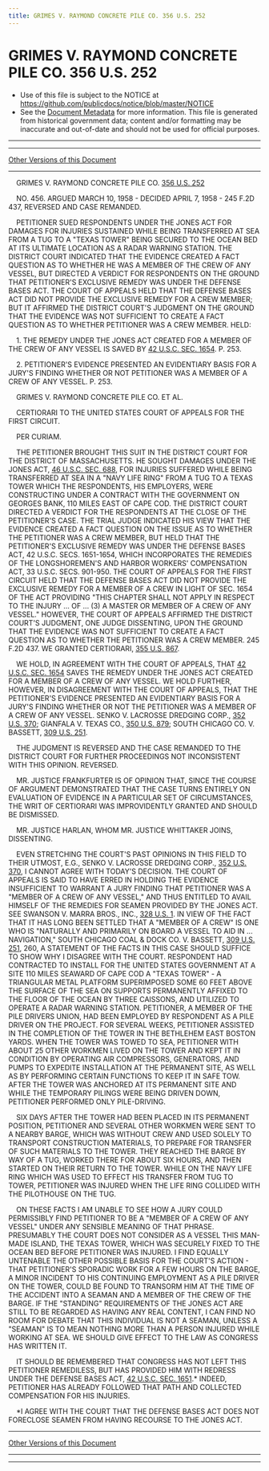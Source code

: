 ```yaml
---
title: GRIMES V. RAYMOND CONCRETE PILE CO. 356 U.S. 252
---
```


# GRIMES V. RAYMOND CONCRETE PILE CO. 356 U.S. 252

* Use of this file is subject to the NOTICE at https://github.com/publicdocs/notice/blob/master/NOTICE
* See the [Document Metadata](../../../index.md) for more information.
  This file is generated from historical government data; content and/or formatting may be inaccurate and out-of-date and should not be used for official purposes.

----------
----------

[Other Versions of this Document](https://publicdocs.github.io/go/links?ns=uslm-x&ref=%2Fus%2Fcourts%2Fscotus%2FusReporter%2F356%2F252)

----------

    GRIMES V. RAYMOND CONCRETE PILE CO. [356 U.S. 252][/us/courts/scotus/usReporter/356/252]

    NO. 456.  ARGUED MARCH 10, 1958 - DECIDED APRIL 7, 1958 - 245 F.2D 437, REVERSED AND CASE REMANDED.

    PETITIONER SUED RESPONDENTS UNDER THE JONES ACT FOR DAMAGES FOR INJURIES SUSTAINED WHILE BEING TRANSFERRED AT SEA FROM A TUG TO A "TEXAS TOWER" BEING SECURED TO THE OCEAN BED AT ITS ULTIMATE LOCATION AS A RADAR WARNING STATION.  THE DISTRICT COURT INDICATED THAT THE EVIDENCE CREATED A FACT QUESTION AS TO WHETHER HE WAS A MEMBER OF THE CREW OF ANY VESSEL, BUT DIRECTED A VERDICT FOR RESPONDENTS ON THE GROUND THAT PETITIONER'S EXCLUSIVE REMEDY WAS UNDER THE DEFENSE BASES ACT.  THE COURT OF APPEALS HELD THAT THE DEFENSE BASES ACT DID NOT PROVIDE THE EXCLUSIVE REMEDY FOR A CREW MEMBER; BUT IT AFFIRMED THE DISTRICT COURT'S JUDGMENT ON THE GROUND THAT THE EVIDENCE WAS NOT SUFFICIENT TO CREATE A FACT QUESTION AS TO WHETHER PETITIONER WAS A CREW MEMBER.  HELD:

    1.  THE REMEDY UNDER THE JONES ACT CREATED FOR A MEMBER OF THE CREW OF ANY VESSEL IS SAVED BY [42 U.S.C. SEC. 1654][/us/usc/t42/s1654].  P. 253.

    2.  PETITIONER'S EVIDENCE PRESENTED AN EVIDENTIARY BASIS FOR A JURY'S FINDING WHETHER OR NOT PETITIONER WAS A MEMBER OF A CREW OF ANY VESSEL.  P. 253.

    GRIMES V. RAYMOND CONCRETE PILE CO. ET AL.

    CERTIORARI TO THE UNITED STATES COURT OF APPEALS FOR THE FIRST CIRCUIT.

    PER CURIAM.

    THE PETITIONER BROUGHT THIS SUIT IN THE DISTRICT COURT FOR THE DISTRICT OF MASSACHUSETTS.  HE SOUGHT DAMAGES UNDER THE JONES ACT, [46 U.S.C. SEC. 688][/us/usc/t46/s688], FOR INJURIES SUFFERED WHILE BEING TRANSFERRED AT SEA IN A "NAVY LIFE RING" FROM A TUG TO A TEXAS TOWER WHICH THE RESPONDENTS, HIS EMPLOYERS, WERE CONSTRUCTING UNDER A CONTRACT WITH THE GOVERNMENT ON GEORGES BANK, 110 MILES EAST OF CAPE COD.  THE DISTRICT COURT DIRECTED A VERDICT FOR THE RESPONDENTS AT THE CLOSE OF THE PETITIONER'S CASE.  THE TRIAL JUDGE INDICATED HIS VIEW THAT THE EVIDENCE CREATED A FACT QUESTION ON THE ISSUE AS TO WHETHER THE PETITIONER WAS A CREW MEMBER, BUT HELD THAT THE PETITIONER'S EXCLUSIVE REMEDY WAS UNDER THE DEFENSE BASES ACT, 42 U.S.C.  SECS. 1651-1654, WHICH INCORPORATES THE REMEDIES OF THE LONGSHOREMEN'S AND HARBOR WORKERS' COMPENSATION ACT, 33 U.S.C. SECS. 901-950.  THE COURT OF APPEALS FOR THE FIRST CIRCUIT HELD THAT THE DEFENSE BASES ACT DID NOT PROVIDE THE EXCLUSIVE REMEDY FOR A MEMBER OF A CREW IN LIGHT OF SEC. 1654 OF THE ACT PROVIDING "THIS CHAPTER SHALL NOT APPLY IN RESPECT TO THE INJURY  ...  OF  ...  (3) A MASTER OR MEMBER OF A CREW OF ANY VESSEL."  HOWEVER, THE COURT OF APPEALS AFFIRMED THE DISTRICT COURT'S JUDGMENT, ONE JUDGE DISSENTING, UPON THE GROUND THAT THE EVIDENCE WAS NOT SUFFICIENT TO CREATE A FACT QUESTION AS TO WHETHER THE PETITIONER WAS A CREW MEMBER.  245 F.2D 437.  WE GRANTED CERTIORARI, [355 U.S. 867][/us/courts/scotus/usReporter/355/867].

    WE HOLD, IN AGREEMENT WITH THE COURT OF APPEALS, THAT [42 U.S.C. SEC. 1654][/us/usc/t42/s1654] SAVES THE REMEDY UNDER THE JONES ACT CREATED FOR A MEMBER OF A CREW OF ANY VESSEL.  WE HOLD FURTHER, HOWEVER, IN DISAGREEMENT WITH THE COURT OF APPEALS, THAT THE PETITIONER'S EVIDENCE PRESENTED AN EVIDENTIARY BASIS FOR A JURY'S FINDING WHETHER OR NOT THE PETITIONER WAS A MEMBER OF A CREW OF ANY VESSEL.  SENKO V. LACROSSE DREDGING CORP., [352 U.S. 370][/us/courts/scotus/usReporter/352/370]; GIANFALA V. TEXAS CO., [350 U.S. 879][/us/courts/scotus/usReporter/350/879]; SOUTH CHICAGO CO. V. BASSETT, [309 U.S. 251][/us/courts/scotus/usReporter/309/251].

    THE JUDGMENT IS REVERSED AND THE CASE REMANDED TO THE DISTRICT COURT FOR FURTHER PROCEEDINGS NOT INCONSISTENT WITH THIS OPINION.  REVERSED.

    MR. JUSTICE FRANKFURTER IS OF OPINION THAT, SINCE THE COURSE OF ARGUMENT DEMONSTRATED THAT THE CASE TURNS ENTIRELY ON EVALUATION OF EVIDENCE IN A PARTICULAR SET OF CIRCUMSTANCES, THE WRIT OF CERTIORARI WAS IMPROVIDENTLY GRANTED AND SHOULD BE DISMISSED.

    MR. JUSTICE HARLAN, WHOM MR. JUSTICE WHITTAKER JOINS, DISSENTING.

    EVEN STRETCHING THE COURT'S PAST OPINIONS IN THIS FIELD TO THEIR UTMOST, E.G., SENKO V. LACROSSE DREDGING CORP., [352 U.S. 370][/us/courts/scotus/usReporter/352/370], I CANNOT AGREE WITH TODAY'S DECISION.  THE COURT OF APPEALS IS SAID TO HAVE ERRED IN HOLDING THE EVIDENCE INSUFFICIENT TO WARRANT A JURY FINDING THAT PETITIONER WAS A "MEMBER OF A CREW OF ANY VESSEL," AND THUS ENTITLED TO AVAIL HIMSELF OF THE REMEDIES FOR SEAMEN PROVIDED BY THE JONES ACT.  SEE SWANSON V. MARRA BROS., INC., [328 U.S. 1][/us/courts/scotus/usReporter/328/1].  IN VIEW OF THE FACT THAT IT HAS LONG BEEN SETTLED THAT A "MEMBER OF A CREW" IS ONE WHO IS "NATURALLY AND PRIMARILY ON BOARD A VESSEL TO AID IN  ... NAVIGATION," SOUTH CHICAGO COAL & DOCK CO. V. BASSETT, [309 U.S. 251][/us/courts/scotus/usReporter/309/251], 260, A STATEMENT OF THE FACTS IN THIS CASE SHOULD SUFFICE TO SHOW WHY I DISAGREE WITH THE COURT.  RESPONDENT HAD CONTRACTED TO INSTALL FOR THE UNITED STATES GOVERNMENT AT A SITE 110 MILES SEAWARD OF CAPE COD A "TEXAS TOWER" - A TRIANGULAR METAL PLATFORM SUPERIMPOSED SOME 60 FEET ABOVE THE SURFACE OF THE SEA ON SUPPORTS PERMANENTLY AFFIXED TO THE FLOOR OF THE OCEAN BY THREE CAISSONS, AND UTILIZED TO OPERATE A RADAR WARNING STATION.  PETITIONER, A MEMBER OF THE PILE DRIVERS UNION, HAD BEEN EMPLOYED BY RESPONDENT AS A PILE DRIVER ON THE PROJECT.  FOR SEVERAL WEEKS, PETITIONER ASSISTED IN THE COMPLETION OF THE TOWER IN THE BETHLEHEM EAST BOSTON YARDS.  WHEN THE TOWER WAS TOWED TO SEA, PETITIONER WITH ABOUT 25 OTHER WORKMEN LIVED ON THE TOWER AND KEPT IT IN CONDITION BY OPERATING AIR COMPRESSORS, GENERATORS, AND PUMPS TO EXPEDITE INSTALLATION AT THE PERMANENT SITE, AS WELL AS BY PERFORMING CERTAIN FUNCTIONS TO KEEP IT IN SAFE TOW.  AFTER THE TOWER WAS ANCHORED AT ITS PERMANENT SITE AND WHILE THE TEMPORARY PILINGS WERE BEING DRIVEN DOWN, PETITIONER PERFORMED ONLY PILE-DRIVING.

    SIX DAYS AFTER THE TOWER HAD BEEN PLACED IN ITS PERMANENT POSITION, PETITIONER AND SEVERAL OTHER WORKMEN WERE SENT TO A NEARBY BARGE, WHICH WAS WITHOUT CREW AND USED SOLELY TO TRANSPORT CONSTRUCTION MATERIALS, TO PREPARE FOR TRANSFER OF SUCH MATERIALS TO THE TOWER.  THEY REACHED THE BARGE BY WAY OF A TUG, WORKED THERE FOR ABOUT SIX HOURS, AND THEN STARTED ON THEIR RETURN TO THE TOWER.  WHILE ON THE NAVY LIFE RING WHICH WAS USED TO EFFECT HIS TRANSFER FROM TUG TO TOWER, PETITIONER WAS INJURED WHEN THE LIFE RING COLLIDED WITH THE PILOTHOUSE ON THE TUG.

    ON THESE FACTS I AM UNABLE TO SEE HOW A JURY COULD PERMISSIBLY FIND PETITIONER TO BE A "MEMBER OF A CREW OF ANY VESSEL" UNDER ANY SENSIBLE MEANING OF THAT PHRASE.  PRESUMABLY THE COURT DOES NOT CONSIDER AS A VESSEL THIS MAN-MADE ISLAND, THE TEXAS TOWER, WHICH WAS SECURELY FIXED TO THE OCEAN BED BEFORE PETITIONER WAS INJURED.  I FIND EQUALLY UNTENABLE THE OTHER POSSIBLE BASIS FOR THE COURT'S ACTION - THAT PETITIONER'S SPORADIC WORK FOR A FEW HOURS ON THE BARGE, A MINOR INCIDENT TO HIS CONTINUING EMPLOYMENT AS A PILE DRIVER ON THE TOWER, COULD BE FOUND TO TRANSORM HIM AT THE TIME OF THE ACCIDENT INTO A SEAMAN AND A MEMBER OF THE CREW OF THE BARGE.  IF THE "STANDING" REQUIREMENTS OF THE JONES ACT ARE STILL TO BE REGARDED AS HAVING ANY REAL CONTENT, I CAN FIND NO ROOM FOR DEBATE THAT THIS INDIVIDUAL IS NOT A SEAMAN, UNLESS A "SEAMAN" IS TO MEAN NOTHING MORE THAN A PERSON INJURED WHILE WORKING AT SEA.  WE SHOULD GIVE EFFECT TO THE LAW AS CONGRESS HAS WRITTEN IT.

    IT SHOULD BE REMEMBERED THAT CONGRESS HAS NOT LEFT THIS PETITIONER REMEDILESS, BUT HAS PROVIDED HIM WITH REDRESS UNDER THE DEFENSE BASES ACT, [42 U.S.C. SEC. 1651][/us/usc/t42/s1651].\*  INDEED, PETITIONER HAS ALREADY FOLLOWED THAT PATH AND COLLECTED COMPENSATION FOR HIS INJURIES.

    \*I AGREE WITH THE COURT THAT THE DEFENSE BASES ACT DOES NOT FORECLOSE SEAMEN FROM HAVING RECOURSE TO THE JONES ACT.

----------

[Other Versions of this Document](https://publicdocs.github.io/go/links?ns=uslm-x&ref=%2Fus%2Fcourts%2Fscotus%2FusReporter%2F356%2F252)

----------
----------

[/us/courts/scotus/usReporter/356/252]: https://publicdocs.github.io/go/links?ns=uslm-x&ref=%2Fus%2Fcourts%2Fscotus%2FusReporter%2F356%2F252
[/us/usc/t42/s1654]: https://publicdocs.github.io/go/links?ns=uslm&ref=%2Fus%2Fusc%2Ft42%2Fs1654
[/us/usc/t46/s688]: https://publicdocs.github.io/go/links?ns=uslm&ref=%2Fus%2Fusc%2Ft46%2Fs688
[/us/courts/scotus/usReporter/355/867]: https://publicdocs.github.io/go/links?ns=uslm-x&ref=%2Fus%2Fcourts%2Fscotus%2FusReporter%2F355%2F867
[/us/usc/t42/s1654]: https://publicdocs.github.io/go/links?ns=uslm&ref=%2Fus%2Fusc%2Ft42%2Fs1654
[/us/courts/scotus/usReporter/352/370]: https://publicdocs.github.io/go/links?ns=uslm-x&ref=%2Fus%2Fcourts%2Fscotus%2FusReporter%2F352%2F370
[/us/courts/scotus/usReporter/350/879]: https://publicdocs.github.io/go/links?ns=uslm-x&ref=%2Fus%2Fcourts%2Fscotus%2FusReporter%2F350%2F879
[/us/courts/scotus/usReporter/309/251]: https://publicdocs.github.io/go/links?ns=uslm-x&ref=%2Fus%2Fcourts%2Fscotus%2FusReporter%2F309%2F251
[/us/courts/scotus/usReporter/352/370]: https://publicdocs.github.io/go/links?ns=uslm-x&ref=%2Fus%2Fcourts%2Fscotus%2FusReporter%2F352%2F370
[/us/courts/scotus/usReporter/328/1]: https://publicdocs.github.io/go/links?ns=uslm-x&ref=%2Fus%2Fcourts%2Fscotus%2FusReporter%2F328%2F1
[/us/courts/scotus/usReporter/309/251]: https://publicdocs.github.io/go/links?ns=uslm-x&ref=%2Fus%2Fcourts%2Fscotus%2FusReporter%2F309%2F251
[/us/usc/t42/s1651]: https://publicdocs.github.io/go/links?ns=uslm&ref=%2Fus%2Fusc%2Ft42%2Fs1651


